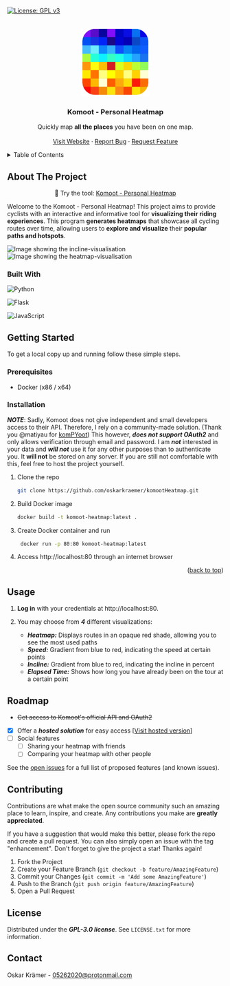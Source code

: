 <a name="readme-top"></a>

[![License: GPL v3](https://img.shields.io/badge/License-GPLv3-blue.svg)](https://www.gnu.org/licenses/gpl-3.0)

<!-- PROJECT LOGO -->
<br />
<div align="center">
  <a href="https://komoot.oskarkraemer.me/">
    <img src="https://github.com/oskarkraemer/komootHeatmap/blob/master/docs/heatmap-icon.png?raw=true" alt="Logo" width="160" height="160">
  </a>

<h3 align="center">Komoot - Personal Heatmap</h3>

  <p align="center">
    Quickly map <b>all the places</b> you have been on one map.
    <br />
    <br />
    <a href="https://komoot.oskarkraemer.me/">Visit Website</a>
    ·
    <a href="https://github.com/oskarkraemer/komootHeatmap/issues">Report Bug</a>
    ·
    <a href="https://github.com/oskarkraemer/komootHeatmap/issues">Request Feature</a>
  </p>
</div>



<!-- TABLE OF CONTENTS -->
<details>
  <summary>Table of Contents</summary>
  <ol>
    <li>
      <a href="#about-the-project">About The Project</a>
      <ul>
        <li><a href="#built-with">Built With</a></li>
      </ul>
    </li>
    <li>
      <a href="#getting-started">Getting Started</a>
      <ul>
        <li><a href="#prerequisites">Prerequisites</a></li>
        <li><a href="#installation">Installation</a></li>
      </ul>
    </li>
    <li><a href="#usage">Usage</a></li>
    <li><a href="#roadmap">Roadmap</a></li>
    <li><a href="#contributing">Contributing</a></li>
    <li><a href="#license">License</a></li>
    <li><a href="#contact">Contact</a></li>
  </ol>
</details>



<!-- ABOUT THE PROJECT -->
## About The Project
<p align="center">🚀 Try the tool: <a href="https://komoot.oskarkraemer.me/">Komoot - Personal Heatmap</a></p>

Welcome to the Komoot - Personal Heatmap! This project aims to provide cyclists with an interactive and informative tool for <b>visualizing their riding experiences</b>. This program <b>generates heatmaps</b> that showcase all cycling routes over time, allowing users to <b>explore and visualize</b> their <b>popular paths and hotspots</b>.
<br>


![Image showing the incline-visualisation](https://github.com/oskarkraemer/komootHeatmap/blob/master/docs/demo_incline.png?raw=true)
![Image showing the heatmap-visualisation](https://github.com/oskarkraemer/komootHeatmap/blob/master/docs/demo_heatmap.png?raw=true)



### Built With
![Python](https://img.shields.io/badge/python-3670A0?style=for-the-badge&logo=python&logoColor=ffdd54)
  
![Flask](https://img.shields.io/badge/flask-%23000.svg?style=for-the-badge&logo=flask&logoColor=white)

![JavaScript](https://img.shields.io/badge/javascript-%23323330.svg?style=for-the-badge&logo=javascript&logoColor=%23F7DF1E)




<!-- GETTING STARTED -->
## Getting Started

To get a local copy up and running follow these simple steps.

### Prerequisites

* Docker (x86 / x64)

### Installation

***NOTE***: Sadly, Komoot does not give independent and small developers access to their API. Therefore, I rely on a community-made solution. (Thank you @matiyau for [komPYoot](https://github.com/matiyau/komPYoot))
This however, ***does not support OAuth2*** and only allows verification through email and password. I am ***not*** interested in your data and ***will not*** use it for any other purposes than to authenticate you.
It **will not** be stored on any sorver. If you are still not comfortable with this, feel free to host the project yourself.


1. Clone the repo
   ```sh
   git clone https://github.com/oskarkraemer/komootHeatmap.git
   ```
2. Build Docker image
   ```sh
   docker build -t komoot-heatmap:latest .
   ```
3. Create Docker container and run
   ```sh
	docker run -p 80:80 komoot-heatmap:latest
   ```
4. Access http://localhost:80 through an internet browser

<p align="right">(<a href="#readme-top">back to top</a>)</p>



<!-- USAGE EXAMPLES -->
## Usage


1. **Log in** with your credentials at http://localhost:80.

2. You may choose from ***4*** different visualizations:
	* ***Heatmap:*** Displays routes in an opaque red shade, allowing you to see the most used paths
	* ***Speed:*** Gradient from blue to red, indicating the speed at certain points
	* ***Incline:*** Gradient from blue to red, indicating the incline in percent
	* ***Elapsed Time:*** Shows how long you have already been on the tour at a certain point



<!-- ROADMAP -->
## Roadmap

- ~~Get access to Komoot's official API and OAuth2~~
- [x] Offer a ***hosted solution*** for easy access [[Visit hosted version](https://komoot.oskarkraemer.me/)]
- [ ] Social features
    - [ ] Sharing your heatmap with friends
    - [ ] Comparing your heatmap with other people

See the [open issues](https://github.com/oskarkraemer/komootHeatmap/issues) for a full list of proposed features (and known issues).



<!-- CONTRIBUTING -->
## Contributing

Contributions are what make the open source community such an amazing place to learn, inspire, and create. Any contributions you make are **greatly appreciated**.

If you have a suggestion that would make this better, please fork the repo and create a pull request. You can also simply open an issue with the tag "enhancement".
Don't forget to give the project a star! Thanks again!

1. Fork the Project
2. Create your Feature Branch (`git checkout -b feature/AmazingFeature`)
3. Commit your Changes (`git commit -m 'Add some AmazingFeature'`)
4. Push to the Branch (`git push origin feature/AmazingFeature`)
5. Open a Pull Request




<!-- LICENSE -->
## License

Distributed under the ***GPL-3.0 license***. See `LICENSE.txt` for more information.



<!-- CONTACT -->
## Contact

Oskar Krämer - 05262020@protonmail.com
